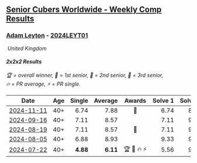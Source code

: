 <style>table {white-space: nowrap;}</style>
<link rel="stylesheet" type="text/css" href="/scw-comp/css/flags.css" />

## [Senior Cubers Worldwide - Weekly Comp Results](/scw-comp/results/)
### [Adam Leyton](README.md) - [2024LEYT01](https://www.worldcubeassociation.org/persons/2024LEYT01?event=222)

<i class="flag flag-GB" />&nbsp;United Kingdom

#### 2x2x2 Results

<span style="white-space: nowrap;">🏆 = overall winner</span>, <span style="white-space: nowrap;">🥇 = 1st senior</span>, <span style="white-space: nowrap;">🥈 = 2nd senior</span>, <span style="white-space: nowrap;">🥉 = 3rd senior</span>, <span style="white-space: nowrap;">🔥 = PR average</span>, <span style="white-space: nowrap;">⚡ = PR single</span>.

| Date | Age | Single | Average | Awards | Solve 1 | Solve 2 | Solve 3 | Solve 4 | Solve 5 | Video |
| :--: | :--: | --: | --: | :--: | --: | --: | --: | --: | --: | :-- |
| [2024-11-11](../../results/2024-11-11/222.md) | 40+ | 6.74 | 7.88 | 🥉 | 6.74 | 8.26 | 7.85 | 7.54 | 10.52 | [Desktop](https://www.facebook.com/events/1967492723733489/permalink/1970179956798099) / [Mobile](https://m.facebook.com/events/1967492723733489?view=permalink&id=1970179956798099) |
| [2024-09-16](../../results/2024-09-16/222.md) | 40+ | 7.11 | 8.57 |  | 7.11 | 9.35 | 8.23 | 8.12 | 10.79 | [Desktop](https://www.facebook.com/events/1432335554111064/permalink/1437503710260915) / [Mobile](https://m.facebook.com/events/1432335554111064?view=permalink&id=1437503710260915) |
| [2024-08-19](../../results/2024-08-19/222.md) | 40+ | 7.11 | 8.57 | 🥈 | 7.11 | 9.35 | 8.23 | 8.12 | 10.79 | [Desktop](https://www.facebook.com/events/1156782986175552/permalink/1162357882284729) / [Mobile](https://m.facebook.com/events/1156782986175552?view=permalink&id=1162357882284729) |
| [2024-08-05](../../results/2024-08-05/222.md) | 40+ | 6.88 | 8.93 |  | 9.33 | 9.44 | 8.38 | 9.07 | 6.88 | [Desktop](https://www.facebook.com/events/1659713531529180/permalink/1664982627668937) / [Mobile](https://m.facebook.com/events/1659713531529180?view=permalink&id=1664982627668937) |
| [2024-07-22](../../results/2024-07-22/222.md) | 40+ | **4.88** | **6.11** | 🏆 🥇 🔥 ⚡ | 5.56 | 9.58 | 5.69 | 7.08 | **4.88** | [Desktop](https://www.facebook.com/events/909767637577126/permalink/918709050016318) / [Mobile](https://m.facebook.com/events/909767637577126?view=permalink&id=918709050016318) |


<!-- Global site tag (gtag.js) - Google Analytics -->
<script async src="https://www.googletagmanager.com/gtag/js?id=UA-86348435-3"></script>
<script>window.dataLayer = window.dataLayer || []; function gtag() {dataLayer.push(arguments);} gtag('js', new Date()); gtag('config', 'UA-86348435-3');</script>
